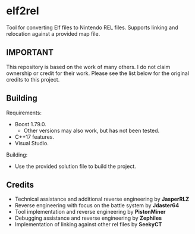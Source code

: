 # elf2rel

Tool for converting Elf files to Nintendo REL files. Supports linking and relocation against a provided map file.

## IMPORTANT ##
This repository is based on the work of many others. I do not claim ownership or credit for their work.
Please see the list below for the original credits to this project.

## Building ##

Requirements:
 - Boost 1.79.0. 
   - Other versions may also work, but has not been tested.
 - C++17 features.
 - Visual Studio.

Building:
 - Use the provided solution file to build the project. 

## Credits
 * Technical assistance and additional reverse engineering by **JasperRLZ**
 * Reverse engineering with focus on the battle system by **Jdaster64**
 * Tool implementation and reverse engineering by **PistonMiner**
 * Debugging assistance and reverse engineering by **Zephiles**
 * Implementation of linking against other rel files by **SeekyCT**